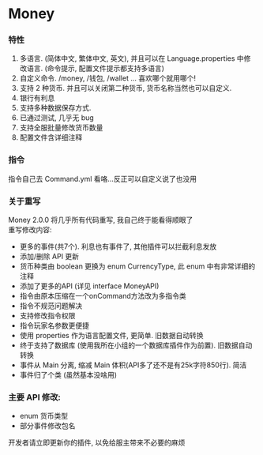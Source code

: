 # Money
### 特性
1. 多语言. (简体中文, 繁体中文, 英文), 并且可以在 Language.properties 中修改语言. (命令提示, 配置文件提示都支持多语言)  
2. 自定义命令. /money, /钱包, /wallet ...  喜欢哪个就用哪个!  
3. 支持 2 种货币. 并且可以关闭第二种货币, 货币名称当然也可以自定义.  
4. 银行有利息  
5. 支持多种数据保存方式.  
6. 已通过测试, 几乎无 bug  
7. 支持全服批量修改货币数量  
8. 配置文件含详细注释  
  
### 指令  
指令自己去 Command.yml 看咯...反正可以自定义说了也没用  
  
### 关于重写  
Money 2.0.0 将几乎所有代码重写, 我自己终于能看得顺眼了  
重写修改内容:
- 更多的事件(共7个). 利息也有事件了, 其他插件可以拦截利息发放
- 添加/删除 API 更新
- 货币种类由 boolean 更换为 enum CurrencyType, 此 enum 中有非常详细的注释
- 添加了更多的API (详见 interface MoneyAPI)
- 指令由原本压缩在一个onCommand方法改为多指令类
- 指令不规范问题解决
- 支持修改指令权限
- 指令玩家名参数更便捷
- 使用 properties 作为语言配置文件, 更简单. 旧数据自动转换
- 终于支持了数据库 (使用我所在小组的一个数据库插件作为前置). 旧数据自动转换
- 事件从 Main 分离, 缩减 Main 体积(API多了还不是有25k字符850行). 简洁
- 事件归了个类 (虽然基本没啥用)

### 主要 API 修改:
- enum 货币类型  
- 部分事件修改包名  

开发者请立即更新你的插件, 以免给服主带来不必要的麻烦